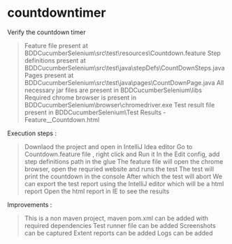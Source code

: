 # countdowntimer

Verify the countdown timer

> Feature file present at BDDCucumberSelenium\src\test\resources\Countdown.feature
> Step definitions present at BDDCucumberSelenium\src\test\java\stepDefs\CountDownSteps.java
> Pages present at BDDCucumberSelenium\src\test\java\pages\CountDownPage.java
> All necessary jar files are present in BDDCucumberSelenium\libs
> Required chrome browser is present in BDDCucumberSelenium\browser\chromedriver.exe
> Test result file present in BDDCucumberSelenium\Test Results - Feature__Countdown.html

Execution steps :

> Downlaod the project and open in IntelliJ Idea editor
> Go to Countdown.feature file , right click and Run it
> In the Edit config, add step definitions path in the glue
> The feature file will open the chrome browser, open the requried website and runs the test
> The test will print the countdown in the console
> After which the test will abort
> We can export the test report using the IntelliJ editor which will be a html report
> Open the html report in IE to see the results

Improvements :
> This is a non maven project, maven pom.xml can be added with required dependencies 
> Test runner file can be added
> Screenshots can be captured
> Extent reports can be added
> Logs can be added
